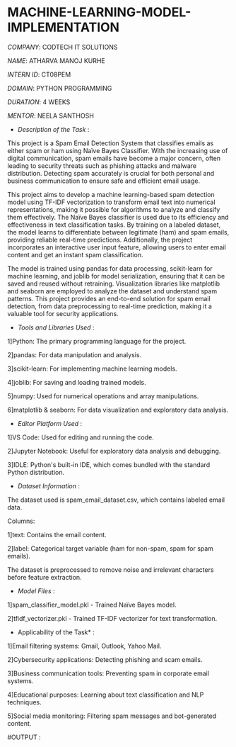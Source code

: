 # MACHINE-LEARNING-MODEL-IMPLEMENTATION

*COMPANY*: CODTECH IT SOLUTIONS

*NAME*: ATHARVA MANOJ KURHE

*INTERN ID*: CT08PEM

*DOMAIN*: PYTHON PROGRAMMING

*DURATION*: 4 WEEKS

*MENTOR*: NEELA SANTHOSH

* *Description of the Task* :

This project is a Spam Email Detection System that classifies emails as either spam or ham using Naïve Bayes Classifier. With the increasing use of digital communication, spam emails have become a major concern, often leading to security threats such as phishing attacks and malware distribution. Detecting spam accurately is crucial for both personal and business communication to ensure safe and efficient email usage.

This project aims to develop a machine learning-based spam detection model using TF-IDF vectorization to transform email text into numerical representations, making it possible for algorithms to analyze and classify them effectively. The Naïve Bayes classifier is used due to its efficiency and effectiveness in text classification tasks. By training on a labeled dataset, the model learns to differentiate between legitimate (ham) and spam emails, providing reliable real-time predictions. Additionally, the project incorporates an interactive user input feature, allowing users to enter email content and get an instant spam classification.

The model is trained using pandas for data processing, scikit-learn for machine learning, and joblib for model serialization, ensuring that it can be saved and reused without retraining. Visualization libraries like matplotlib and seaborn are employed to analyze the dataset and understand spam patterns. This project provides an end-to-end solution for spam email detection, from data preprocessing to real-time prediction, making it a valuable tool for security applications.

* *Tools and Libraries Used* : 

1]Python: The primary programming language for the project.

2]pandas: For data manipulation and analysis.

3]scikit-learn: For implementing machine learning models.

4]joblib: For saving and loading trained models.

5]numpy: Used for numerical operations and array manipulations.

6]matplotlib & seaborn: For data visualization and exploratory data analysis.

* *Editor Platform Used* :

1]VS Code: Used for editing and running the code.

2]Jupyter Notebook: Useful for exploratory data analysis and debugging.

3]IDLE: Python's built-in IDE, which comes bundled with the standard Python distribution.

* *Dataset Information* :

The dataset used is spam_email_dataset.csv, which contains labeled email data.

Columns:

1]text: Contains the email content.

2]label: Categorical target variable (ham for non-spam, spam for spam emails).

The dataset is preprocessed to remove noise and irrelevant characters before feature extraction.

* *Model Files* :

1]spam_classifier_model.pkl - Trained Naïve Bayes model.

2]tfidf_vectorizer.pkl - Trained TF-IDF vectorizer for text transformation.

* Applicability of the Task* :

1]Email filtering systems: Gmail, Outlook, Yahoo Mail.

2]Cybersecurity applications: Detecting phishing and scam emails.

3]Business communication tools: Preventing spam in corporate email systems.

4]Educational purposes: Learning about text classification and NLP techniques.

5]Social media monitoring: Filtering spam messages and bot-generated content.

#OUTPUT :




